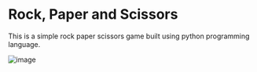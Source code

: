 # Rock, Paper and Scissors

This is a simple rock paper scissors game built using python programming language.

![image](https://user-images.githubusercontent.com/90095647/201084686-4c181d4c-93a7-4cd5-ae32-59117051c327.png)
